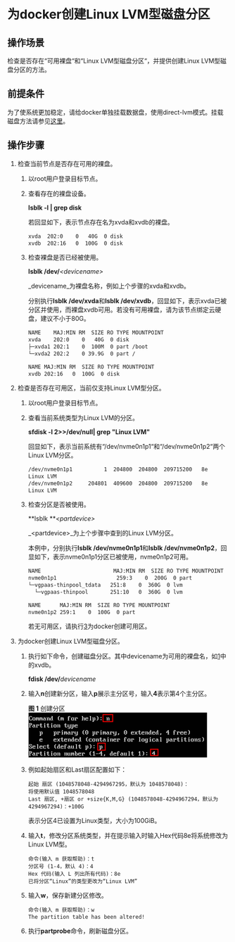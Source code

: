 # 为docker创建Linux LVM型磁盘分区<a name="cce_01_0200"></a>

## 操作场景<a name="section1719177173914"></a>

检查是否存在“可用裸盘“和“Linux LVM型磁盘分区“，并提供创建Linux LVM型磁盘分区的方法。

## 前提条件<a name="section19834182211494"></a>

为了使系统更加稳定，请给docker单独挂载数据盘，使用direct-lvm模式。挂载磁盘方法请参见[这里](https://support.huaweicloud.com/qs-evs/evs_01_0037.html)。

## 操作步骤<a name="section18184888105"></a>

1.  <a name="li139011015111020"></a>检查当前节点是否存在可用的裸盘。
    1.  以root用户登录目标节点。
    2.  查看存在的裸盘设备。

        **lsblk -l | grep disk**

        若回显如下，表示节点存在名为xvda和xvdb的裸盘。

        ```
        xvda  202:0    0   40G  0 disk
        xvdb  202:16   0  100G  0 disk
        ```

    3.  检查裸盘是否已经被使用。

        **lsblk /dev/**_<devicename\>_

        _devicename_为裸盘名称，例如上个步骤的xvda和xvdb。

        分别执行**lsblk /dev/xvda**和**lsblk /dev/xvdb**，回显如下，表示xvda已被分区并使用，而裸盘xvdb可用。若没有可用裸盘，请为该节点绑定云硬盘，建议不小于80G。

        ```
        NAME    MAJ:MIN RM  SIZE RO TYPE MOUNTPOINT
        xvda    202:0    0   40G  0 disk
        ├─xvda1 202:1    0  100M  0 part /boot
        └─xvda2 202:2    0 39.9G  0 part /
        ```

        ```
        NAME MAJ:MIN RM  SIZE RO TYPE MOUNTPOINT
        xvdb 202:16   0  100G  0 disk
        ```


2.  检查是否存在可用区，当前仅支持Linux LVM型分区。
    1.  以root用户登录目标节点。
    2.  查看当前系统类型为Linux LVM的分区。

        **sfdisk -l 2\>\>/dev/null| grep "Linux LVM"**

        回显如下，表示当前系统有“/dev/nvme0n1p1“和“/dev/nvme0n1p2“两个Linux LVM分区。

        ```
        /dev/nvme0n1p1          1  204800  204800  209715200   8e  Linux LVM
        /dev/nvme0n1p2     204801  409600  204800  209715200   8e  Linux LVM
        ```

    3.  检查分区是否被使用。

        **lsblk **_<partdevice\>_

        _<partdevice\>_为上个步骤中查到的Linux LVM分区。

        本例中，分别执行**lsblk /dev/nvme0n1p1**和**lsblk /dev/nvme0n1p2**，回显如下，表示nvme0n1p1分区已被使用，nvme0n1p2可用。

        ```
        NAME                       MAJ:MIN RM  SIZE RO TYPE MOUNTPOINT
        nvme0n1p1                   259:3    0  200G  0 part
        └─vgpaas-thinpool_tdata   251:8    0  360G  0 lvm
          └─vgpaas-thinpool       251:10   0  360G  0 lvm
        ```

        ```
        NAME      MAJ:MIN RM  SIZE RO TYPE MOUNTPOINT
        nvme0n1p2 259:1    0  100G  0 part
        ```

        若无可用区，请执行[3](#li111391316141612)为docker创建可用区。


3.  <a name="li111391316141612"></a>为docker创建Linux LVM型磁盘分区。
    1.  执行如下命令，创建磁盘分区。其中devicename为可用的裸盘名，如[1](#li139011015111020)中的xvdb。

        **fdisk /dev/**_devicename_

    2.  输入**n**创建新分区，输入**p**展示主分区号，输入**4**表示第4个主分区。

        **图 1**  创建分区<a name="fig14533113219112"></a>  
        ![](figures/创建分区.png "创建分区")

    3.  例如起始扇区和Last扇区配置如下：

        ```
        起始 扇区 (1048578048-4294967295，默认为 1048578048)：
        将使用默认值 1048578048
        Last 扇区, +扇区 or +size{K,M,G} (1048578048-4294967294，默认为 4294967294)：+100G
        ```

        表示分区4已设置为Linux类型，大小为100GiB。

    4.  输入**t**，修改分区系统类型，并在提示输入时输入Hex代码8e将系统修改为Linux LVM型。

        ```
        命令(输入 m 获取帮助)：t
        分区号 (1-4，默认 4)：4
        Hex 代码(输入 L 列出所有代码)：8e
        已将分区“Linux”的类型更改为“Linux LVM”
        ```

    5.  输入**w**，保存新建分区修改。

        ```
        命令(输入 m 获取帮助)：w
        The partition table has been altered!
        ```

    6.  执行**partprobe**命令，刷新磁盘分区。


